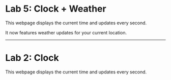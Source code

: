 # Lab 5: Clock + Weather

This webpage displays the current time and updates every second.

It now features weather updates for your current location.

---

# Lab 2: Clock

This webpage displays the current time and updates every second.
